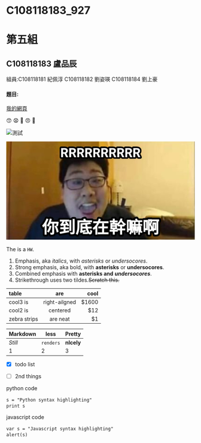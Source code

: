 # C108118183_927
# 第五組
## C108118183 盧品辰
 組員:C108118181 紀佩淳 C108118182 劉姿瑛 C108118184 劉上豪

#### 題目:

[我的網頁](https://www.nkust.edu.tw/ "高科網站")

😙 😧 💢 😠 🥇

![測試](https://i2.kknews.cc/SIG=2pqsone/3p640000q712930npq83.jpg "嘻嘻")

![what](what.jpg "你幹嘛RRRRRRR")


The is a `HW`.

1. Emphasis, aka *italics*, with *asterisks* or *undersocores*. 
2. Strong emphasis, aka bold, with **asterisks** or **undersocores**.
3. Combined emphasis with **asterisks and** ***undersocores***.
4. Strikethrough uses two tildes.<strike>Scratch this.</strike>

|  **table** | **are**         | **cool** |
|:----       | :----:            |----: |
|  cool3 is  | right-ailgned |$1600 | 
|  cool2 is  | centered        |$12   |
|zebra strips|are neat         |$1    |

|**Markdown**|**less**|**Pretty**|
|:----|----|:---|
|*Still*|`renders`|**nlcely**|
|1|2|3|


- [x] todo list
- [ ] 2nd things



python code

```
s = "Python syntax highlighting"
print s
```

javascript code
```
var s = "Javascript syntax highlighting"
alert(s)
```



